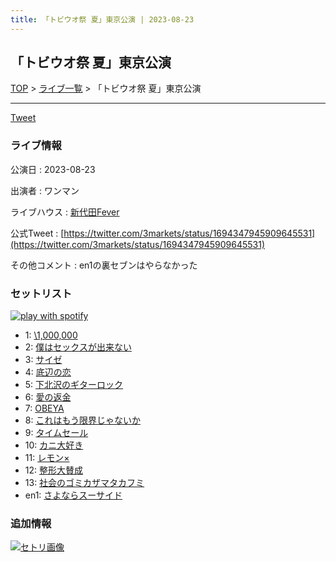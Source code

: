```yaml
---
title: 「トビウオ祭 夏」東京公演 | 2023-08-23
---
```

## 「トビウオ祭 夏」東京公演

[TOP](/setlist/) > [ライブ一覧](lives.html) > 「トビウオ祭 夏」東京公演

___

<a href="https://twitter.com/share?ref_src=twsrc%5Etfw" data-text="3markets[ ]セットリスト > 「トビウオ祭 夏」東京公演" class="twitter-share-button" data-via="3markets" data-hashtags="3markets" data-related="3markets" data-show-count="false">Tweet</a>

### ライブ情報

公演日
:    2023-08-23

出演者
:    ワンマン

ライブハウス
:    [新代田Fever](livehouse057.html)

公式Tweet
:    [https://twitter.com/3markets/status/1694347945909645531](https://twitter.com/3markets/status/1694347945909645531)

その他コメント
:    en1の裏セブンはやらなかった

### セットリスト


[![play with spotify](images/spotify-icon.png)](https://open.spotify.com/playlist/3yAu4zjMxqv3oAxqxDXehM)



*  1: [\1,000,000](song022.html)
*  2: [僕はセックスが出来ない](song006.html)
*  3: [サイゼ](song004.html)
*  4: [底辺の恋](song008.html)
*  5: [下北沢のギターロック](song015.html)
*  6: [愛の返金](song012.html)
*  7: [OBEYA](song021.html)
*  8: [これはもう限界じゃないか](song081.html)
*  9: [タイムセール](song007.html)
*  10: [カニ大好き](song079.html)
*  11: [レモン×](song003.html)
*  12: [整形大賛成](song005.html)
*  13: [社会のゴミカザマタカフミ](song002.html)
*  en1: [さよならスーサイド](song013.html)


### 追加情報

[![セトリ画像](images/077.jpg)](images/077.jpg)





<script async src="https://platform.twitter.com/widgets.js" charset="utf-8"></script>